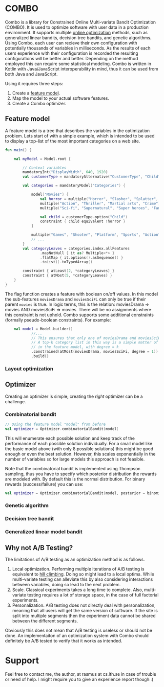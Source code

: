 # COMBO
Combo is a library for Constrained Online Multi-variate Bandit Optimization (COMBO). It is used to optimize software with user data in a production environment. It supports multiple [online optimization](https://en.wikipedia.org/wiki/Online_optimization) methods, such as generalized linear bandits, decision tree bandits, and genetic algorithms. Using Combo, each user can recieve their own configuration with potentially thousands of variables in milliseconds. As the results of each users experience with their configuration is recorded the resulting configurations will be better and better. Depending on the method employed this can require some statistical modeling. Combo is written in Kotlin with Java/JavaScript interoperability in mind, thus it can be used from both Java and JavaScript.

Using it requires three steps: 

1. Create a [feature model](https://en.wikipedia.org/wiki/Feature_model).
2. Map the model to your actual software features.
3. Create a Combo optimizer.

## Feature model

A feature model is a tree that describes the variables in the optimization problem. Lets start of with a simple example, which is intended to be used to display a top-list of the most important categories on a web site.

```kotlin
fun main() {

    val myModel = Model.root {

        // Context variables
        mandatoryInt("DisplayWidth", 640, 1920)
        val customerType = mandatoryAlternative("CustomerType", "Child", "Company", "Person")

        val categories = mandatoryModel("Categories") {

            model("Movies") {
                val horror = multiple("Horror", "Slasher", "Splatter", "Zombie")
                multiple("Action", "Thriller", "Martial arts", "Crime")
                multiple("Sci-fi", "Supernatural", "Super heroes", "Fantasy")

                val child = customerType.option("Child")
                constraint { child equivalent !horror }
            }

            multiple("Games", "Shooter", "Platform", "Sports", "Action", "Adventure", "Strategy")
            // ...
        }
        val categoryLeaves = categories.index.allFeatures
                .mapNotNull { it as? Multiple<*> }
                .flatMap { it.options().asSequence() }
                .toList().toTypedArray()

        constraint { atLeast(2, *categoryLeaves) }
        constraint { atMost(5, *categoryLeaves) }
    }
}
```

The flag function creates a feature with boolean on/off values. In this model the sub-features `moviesDrama` and `moviesSciFi` can only be true if their parent `movies` is true. In logic terms, this is the relation: moviesDrama => movies AND moviesSciFi => movies. There will be no assignments where this constraint is not uphold. Combo supports some additional constraints (formally pseudo-boolean constraints). For example:

```kotlin
    val model = Model.builder()
            //...
            // This ensures that only one of moviesDrama and moviesSciFi will be true simultaneously
            // A top-k category list in this way is a simple matter of adding an atMost constraint with each leaf-node
            // in the feature model, with degree = k
            .constrained(atMost(moviesDrama, moviesSciFi, degree = 1))
            .build()
```

### Layout optimization

## Optimizer

Creating an optimizer is simple, creating the _right_ optimizer can be a challenge.

### Combinatorial bandit
```kotlin
// Using the feature model "model" from before
val optimizer = Optimizer.combinatorialBandit(model)
```

This will enumerate each possible solution and keep track of the performance of each possible solution individually. For a small model like the basic model above (with only 8 possible solutions) this might be good enough or even the best solution. However, this scales exponentially in the number of variables so for large models this approach is not feasible.

Note that the combinatorial bandit is implemented using Thompson sampling, thus you have to specify which posterior distribution the rewards are modeled with. By default this is the normal distribution. For binary rewards (success/failure) you can use:

```kotlin
val optimizer = Optimizer.combinatorialBandit(model, posterior = binomial())
```

### Genetic algorithm
### Decision tree bandit
### Generalized linear model bandit

## Why not A/B Testing?

The limitations of A/B testing as an optimization method is as follows.

1. Local optimization. Performing multiple iterations of A/B testing is equivalent to [hill climbing](https://en.wikipedia.org/wiki/Hill_climbing). Doing so might lead to a local optima. While multi-variate testing can alleviate this by also considering interactions between variables, doing so lead to the next problem.
2. Scale. Classical experiments takes a long time to complete. Also, multi-variate testing requires a lot of storage space, in the case of full factorial experiments.
3. Personalization. A/B testing does not directly deal with personalization, meaning that all users will get the same version of software. If the site is split into multiple segments then the experiment data cannot be shared between the different segments.

Obviously this does not mean that A/B testing is useless or should not be done. An implementaiton of an optimization system with Combo should definitely be A/B tested to verify that it works as intended.

# Support
Feel free to contact me, the author, at rasmus at cs.lth.se in case of trouble or need of help. I might require you to give an experience report though :)
